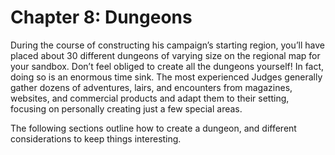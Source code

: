 # Chapter 8: Dungeons

During the course of constructing his campaign’s starting region, you’ll have placed about 30 different dungeons of varying size on the regional map for your sandbox. Don’t feel obliged to create all the dungeons yourself! In fact, doing so is an enormous time sink. The most experienced Judges generally gather dozens of adventures, lairs, and encounters from magazines, websites, and commercial products and adapt them to their setting, focusing on personally creating just a few special areas.

The following sections outline how to create a dungeon, and different considerations to keep things interesting.
